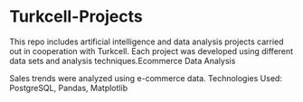 # Turkcell-Projects
This repo includes artificial intelligence and data analysis projects carried out in cooperation with Turkcell. Each project was developed using different data sets and analysis techniques.Ecommerce Data Analysis

Sales trends were analyzed using e-commerce data.
Technologies Used: PostgreSQL, Pandas, Matplotlib
